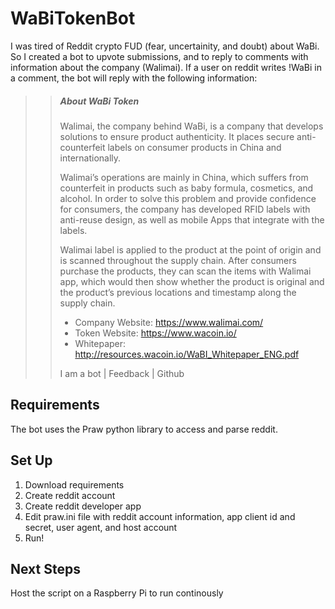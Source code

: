 # WaBiTokenBot
I was tired of Reddit crypto FUD (fear, uncertainity, and doubt) about WaBi. So I created a bot to upvote submissions, and to reply to comments with information about the company (Walimai). If a user on reddit writes !WaBi in a comment, the bot will reply with the following information:

>> ##### About WaBi Token
>>
>>Walimai, the company behind WaBi, is a company that develops solutions to ensure product authenticity. It places secure anti-counterfeit labels on consumer products in China and internationally.
>>
>>Walimai’s operations are mainly in China, which suffers from counterfeit in products such as baby formula, cosmetics, and alcohol. In order to solve this problem and provide confidence for consumers, the company has developed RFID labels with anti-reuse design, as well as mobile Apps that integrate with the labels.
>>
>>Walimai label is applied to the product at the point of origin and is scanned throughout the supply chain. After consumers purchase the products, they can scan the items with Walimai app, which would then show whether the product is original and the product’s previous locations and timestamp along the supply chain.
>>
>> * Company Website: https://www.walimai.com/
>> * Token Website: https://www.wacoin.io/
>> * Whitepaper: http://resources.wacoin.io/WaBI_Whitepaper_ENG.pdf
>>
>>I am a bot | Feedback | Github




## Requirements
The bot uses the Praw python library to access and parse reddit. 


## Set Up 
1. Download requirements 
2. Create reddit account
3. Create reddit developer app
4. Edit praw.ini file with reddit account information, app client id and secret, user agent, and host account
5. Run! 


## Next Steps
Host the script on a Raspberry Pi to run continously
